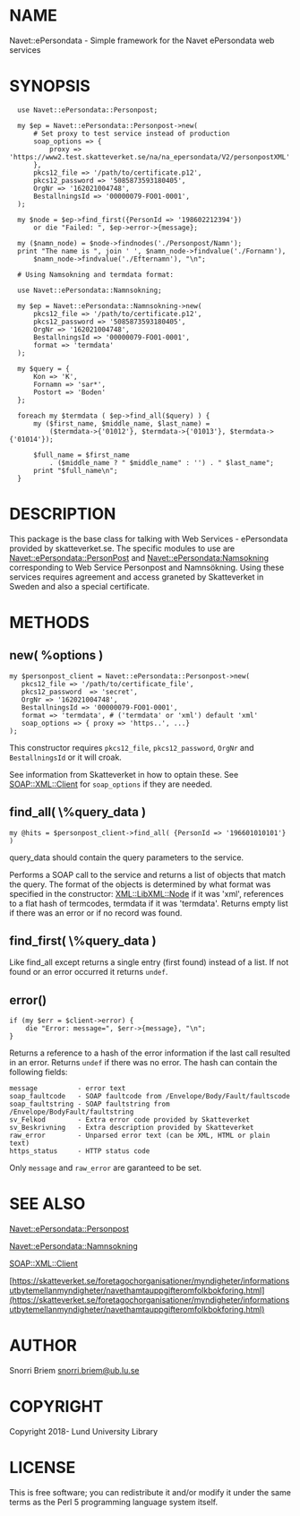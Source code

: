 # NAME

Navet::ePersondata - Simple framework for the Navet ePersondata web services

# SYNOPSIS

      use Navet::ePersondata::Personpost;

      my $ep = Navet::ePersondata::Personpost->new(    
          # Set proxy to test service instead of production 
          soap_options => {
              proxy => 'https://www2.test.skatteverket.se/na/na_epersondata/V2/personpostXML'
          },
          pkcs12_file => '/path/to/certificate.p12',
          pkcs12_password => '5085873593180405',
          OrgNr => '162021004748',
          BestallningsId => '00000079-FO01-0001',
      );

      my $node = $ep->find_first({PersonId => '198602212394'})
          or die "Failed: ", $ep->error->{message};
      
      my ($namn_node) = $node->findnodes('./Personpost/Namn');
      print "The name is ", join ' ', $namn_node->findvalue('./Fornamn'),
          $namn_node->findvalue('./Efternamn'), "\n";
      
      # Using Namsokning and termdata format:
      
      use Navet::ePersondata::Namnsokning;
      
      my $ep = Navet::ePersondata::Namnsokning->new(
          pkcs12_file => '/path/to/certificate.p12',
          pkcs12_password => '5085873593180405',
          OrgNr => '162021004748',
          BestallningsId => '00000079-FO01-0001',
          format => 'termdata'
      );
      
      my $query = {
          Kon => 'K',
          Fornamn => 'sar*',
          Postort => 'Boden'            
      };
      
      foreach my $termdata ( $ep->find_all($query) ) {
          my ($first_name, $middle_name, $last_name) =
              ($termdata->{'01012'}, $termdata->{'01013'}, $termdata->{'01014'});
              
          $full_name = $first_name
              . ($middle_name ? " $middle_name" : '') . " $last_name";
          print "$full_name\n";
      }
    

# DESCRIPTION

This package is the base class for talking with  Web Services - ePersondata
provided by skatteverket.se. The specific modules to use are
[Navet::ePersondata::PersonPost](https://metacpan.org/pod/Navet::ePersondata::PersonPost) and  [Navet::ePersondata:Namsokning](https://metacpan.org/pod/Navet::ePersondata:Namsokning) corresponding
to Web Service Personpost and Namnsökning. Using these services requires agreement
and access graneted by Skatteverket in Sweden and also a special certificate. 

# METHODS

## new( %options )

    my $personpost_client = Navet::ePersondata::Personpost->new(
       pkcs12_file => '/path/to/certificate_file',
       pkcs12_password  => 'secret', 
       OrgNr => '162021004748',  
       BestallningsId => '00000079-FO01-0001',
       format => 'termdata', # ('termdata' or 'xml') default 'xml'
       soap_options => { proxy => 'https..', ...}  
    );

This constructor requires `pkcs12_file`, `pkcs12_password`, `OrgNr` and
`BestallningsId` or it will croak.

See information from Skatteverket in how to optain these. See
[SOAP::XML::Client](https://metacpan.org/pod/SOAP::XML::Client) for `soap_options` if they are needed.

## find\_all( \\%query\_data )

    my @hits = $personpost_client->find_all( {PersonId => '196601010101'} )
    

query\_data should contain the query parameters to the service.

Performs a SOAP call to the service and returns a list of objects that match the query.
The format of the objects is determined by what format was specified in the constructor:
[XML::LibXML::Node](https://metacpan.org/pod/XML::LibXML::Node) if it was 'xml', references to a flat hash of termcodes, termdata
if it was 'termdata'. Returns empty list if there was an error or if no record was found.

## find\_first( \\%query\_data )

Like find\_all except returns a single entry (first found) instead of a list.
If not found or an error occurred it returns `undef`.

## error()

    if (my $err = $client->error) {
        die "Error: message=", $err->{message}, "\n";
    }

Returns a reference to a hash of the error information if the last call resulted in an error.
Returns `undef` if there was no error. The hash can contain the following fields:

    message          - error text
    soap_faultcode   - SOAP faultcode from /Envelope/Body/Fault/faultscode
    soap_faultstring - SOAP faultstring from /Envelope/BodyFault/faultstring
    sv_Felkod        - Extra error code provided by Skatteverket
    sv_Beskrivning   - Extra description provided by Skatteverket
    raw_error        - Unparsed error text (can be XML, HTML or plain text)
    https_status     - HTTP status code

Only `message` and `raw_error` are garanteed to be set.

# SEE ALSO

[Navet::ePersondata::Personpost](https://metacpan.org/pod/Navet::ePersondata::Personpost)

[Navet::ePersondata::Namnsokning](https://metacpan.org/pod/Navet::ePersondata::Namnsokning)

[SOAP::XML::Client](https://metacpan.org/pod/SOAP::XML::Client)

[https://skatteverket.se/foretagochorganisationer/myndigheter/informationsutbytemellanmyndigheter/navethamtauppgifteromfolkbokforing.html](https://skatteverket.se/foretagochorganisationer/myndigheter/informationsutbytemellanmyndigheter/navethamtauppgifteromfolkbokforing.html)  

# AUTHOR

Snorri Briem <snorri.briem@ub.lu.se>

# COPYRIGHT

Copyright 2018- Lund University Library

# LICENSE

This is free software; you can redistribute it and/or modify it under the same terms as the Perl 5 programming language system itself.
